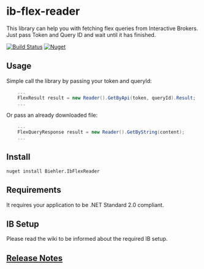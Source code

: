 # ib-flex-reader

This library can help you with fetching flex queries from Interactive Brokers.
Just pass Token and Query ID and wait until it has finished.

[![Build Status](https://travis-ci.org/gabbersepp/ib-flex-reader.svg?branch=master)](https://travis-ci.org/gabbersepp/ib-flex-reader) [![Nuget](https://img.shields.io/nuget/v/Biehler.IbFlexReader.svg?style=popout)](https://www.nuget.org/packages/Biehler.IbFlexReader/)

## Usage

Simple call the library by passing your token and queryId:

```c#
	...
	FlexResult result = new Reader().GetByApi(token, queryId).Result;
	...
```

Or pass an already downloaded file:

```c#
	...
	FlexQueryResponse result = new Reader().GetByString(content);
	...
```

## Install
`nuget install Biehler.IbFlexReader`

## Requirements
It requires your application to be .NET Standard 2.0 compliant.

## IB Setup
Please read the wiki to be informed about the required IB setup.

## [Release Notes](https://github.com/gabbersepp/ib-flex-reader/releases)

